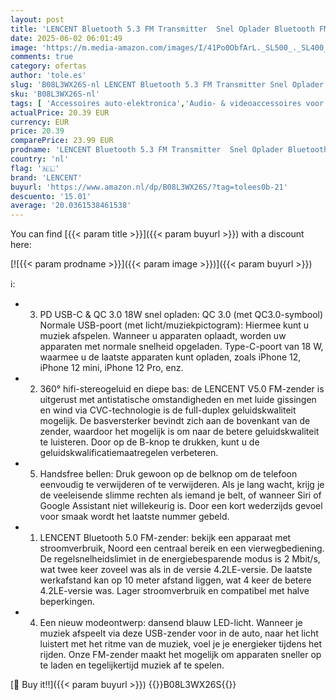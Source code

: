 ```yaml
---
layout: post
title: 'LENCENT Bluetooth 5.3 FM Transmitter  Snel Oplader Bluetooth FM-Zender met PD3.0 Type-C 20W & QC3.0 USB-A 18W  Draadloze Bluetooth Adapter met Handsfree  360°HIFI  Diepe Bas Muziek Blauw Ambient Light'
date: 2025-06-02 06:01:49
image: 'https://m.media-amazon.com/images/I/41Po0ObfArL._SL500_._SL400_.jpg'
comments: true
category: ofertas
author: 'tole.es'
slug: 'B08L3WX26S-nl LENCENT Bluetooth 5.3 FM Transmitter Snel Oplader...'
sku: 'B08L3WX26S-nl'
tags: [ 'Accessoires auto-elektronica','Audio- & videoaccessoires voor auto','Auto FM-zenders','Auto- & voertuigelektronica','Elektronica','lencent','🇳🇱', ]
actualPrice: 20.39 EUR
currency: EUR
price: 20.39
comparePrice: 23.99 EUR
prodname: 'LENCENT Bluetooth 5.3 FM Transmitter  Snel Oplader Bluetooth FM-Zender met PD3.0 Type-C 20W & QC3.0 USB-A 18W  Draadloze Bluetooth Adapter met Handsfree  360°HIFI  Diepe Bas Muziek Blauw Ambient Light'
country: 'nl'
flag: '🇳🇱'
brand: 'LENCENT'
buyurl: 'https://www.amazon.nl/dp/B08L3WX26S/?tag=tolees0b-21'
descuento: '15.01'
average: '20.0361538461538'
---
```


You can find [{{< param title >}}]({{< param buyurl >}}) with a discount here:

[![{{< param prodname >}}]({{< param image >}})]({{< param buyurl >}})

ℹ️:

- 3. PD USB-C & QC 3.0 18W snel opladen: QC 3.0 (met QC3.0-symbool) Normale USB-poort (met licht/muziekpictogram): Hiermee kunt u muziek afspelen. Wanneer u apparaten oplaadt, worden uw apparaten met normale snelheid opgeladen. Type-C-poort van 18 W, waarmee u de laatste apparaten kunt opladen, zoals iPhone 12, iPhone 12 mini, iPhone 12 Pro, enz.
- 2. 360° hifi-stereogeluid en diepe bas: de LENCENT V5.0 FM-zender is uitgerust met antistatische omstandigheden en met luide gissingen en wind via CVC-technologie is de full-duplex geluidskwaliteit mogelijk. De basversterker bevindt zich aan de bovenkant van de zender, waardoor het mogelijk is om naar de betere geluidskwaliteit te luisteren. Door op de B-knop te drukken, kunt u de geluidskwalificatiemaatregelen verbeteren.
- 5. Handsfree bellen: Druk gewoon op de belknop om de telefoon eenvoudig te verwijderen of te verwijderen. Als je lang wacht, krijg je de veeleisende slimme rechten als iemand je belt, of wanneer Siri of Google Assistant niet willekeurig is. Door een kort wederzijds gevoel voor smaak wordt het laatste nummer gebeld.
- 1. LENCENT Bluetooth 5.0 FM-zender: bekijk een apparaat met stroomverbruik, Noord een centraal bereik en een vierwegbediening. De regelsnelheidslimiet in de energiebesparende modus is 2 Mbit/s, wat twee keer zoveel was als in de versie 4.2LE-versie. De laatste werkafstand kan op 10 meter afstand liggen, wat 4 keer de betere 4.2LE-versie was. Lager stroomverbruik en compatibel met halve beperkingen.
- 4. Een nieuw modeontwerp: dansend blauw LED-licht. Wanneer je muziek afspeelt via deze USB-zender voor in de auto, naar het licht luistert met het ritme van de muziek, voel je je energieker tijdens het rijden. Onze FM-zender maakt het mogelijk om apparaten sneller op te laden en tegelijkertijd muziek af te spelen.

[🛒 Buy it!!]({{< param buyurl >}})
{{<world>}}B08L3WX26S{{</world>}}
